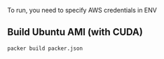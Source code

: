 To run, you need to specify AWS credentials in ENV

## Build Ubuntu AMI (with CUDA)
```shell
packer build packer.json
```